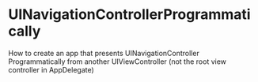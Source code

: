 # UINavigationControllerProgrammatically
How to create an app that presents UINavigationController Programmatically from another UIViewController (not the root view controller in AppDelegate)
